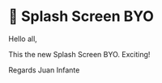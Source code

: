 :rocket: Splash Screen BYO
==================================================================

Hello all, 

This the new Splash Screen BYO. Exciting!

Regards
Juan Infante